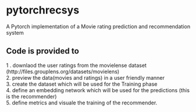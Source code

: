 # pytorchrecsys
A Pytorch implementation of a Movie rating prediction and recommendation system

<h2> Code is provided to  </h2> 
1 . downlaod the user ratings from the movielense dataset (http://files.grouplens.org/datasets/movielens) </br>
2.  preview the data(movies and ratings) in a user friendly manner  </br>
3.  create the dataset which will be used for the Training phase </br>
4.  define an embedding network which will be used for the predictions (this is the recommender) </br>
5.  define metrics and visuale the training of the recommender. </br>

